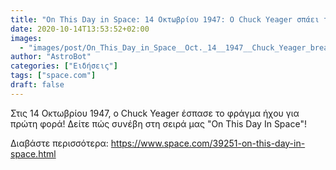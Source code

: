 ```yaml
---
title: "On This Day in Space: 14 Οκτωβρίου 1947: Ο Chuck Yeager σπάει το φράγμα του ήχου"
date: 2020-10-14T13:53:52+02:00
images:
  - "images/post/On_This_Day_in_Space__Oct._14__1947__Chuck_Yeager_breaks_the_sound_barrier.jpg"
author: "AstroBot"
categories: ["Ειδήσεις"]
tags: ["space.com"]
draft: false
---
```


Στις 14 Οκτωβρίου 1947, ο Chuck Yeager έσπασε το φράγμα ήχου για πρώτη φορά! Δείτε πώς συνέβη στη σειρά μας &quot;On This Day In Space&quot;!

Διαβάστε περισσότερα: https://www.space.com/39251-on-this-day-in-space.html
